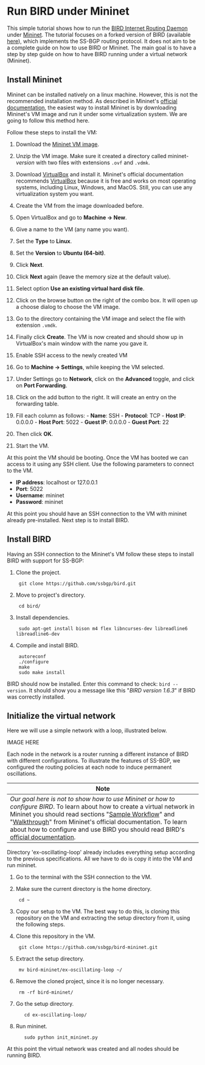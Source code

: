 # Run BIRD under Mininet

This simple tutorial shows how to run the [BIRD Internet Routing Daemon](http://bird.network.cz) under [Mininet](http://mininet.org). The tutorial focuses on a forked version of BIRD (available [here](https://github.com/ssbgp/bird)), which implements the SS-BGP routing protocol. It does not aim to be a complete guide on how to use BIRD or Mininet. The main goal is to have a step by step guide on how to have BIRD running under a virtual network (Mininet).

## Install Mininet

Mininet can be installed natively on a linux machine. However, this is not the recommended installation method. As described in Mininet's [official documentation](http://mininet.org/download), the easiest way to install Mininet is by downloading Mininet's VM image and run it under some virtualization system. We are going to follow this method here.

Follow these steps to install the VM:

1. Download the [Mininet VM image](https://github.com/mininet/mininet/wiki/Mininet-VM-Images).

1. Unzip the VM image. Make sure it created a directory called mininet-_version_ with two files with extensions `.ovf` and `.vdmk`.

1. Download [VirtualBox](https://www.virtualbox.org/wiki/Downloads) and install it. Mininet's official documentation recommends [VirtualBox](https://www.virtualbox.org/wiki/Downloads) because it is free and works on most operating systems, including Linux, Windows, and MacOS. Still, you can use any virtualization system you want.

1. Create the VM from the image downloaded before.

  1. Open VirtualBox and go to **Machine -> New**.
  1. Give a name to the VM (any name you want).
  1. Set the **Type** to **Linux**.
  1. Set the **Version** to **Ubuntu (64-bit)**.
  1. Click **Next**.
  1. Click **Next** again (leave the memory size at the default value).
  1. Select option **Use an existing virtual hard disk file**.
  1. Click on the browse button on the right of the combo box. It will open up a choose dialog to choose the VM image.
  1. Go to the directory containing the VM image and select the file with extension `.vmdk`.
  1. Finally click **Create**. The VM is now created and should show up in VirtualBox's main window with the name you gave it.

1. Enable SSH access to the newly created VM
  1. Go to **Machine -> Settings**, while keeping the VM selected.
  1. Under Settings go to **Network**, click on the **Advanced** toggle, and click on **Port Forwarding**.
  1. Click on the add button to the right. It will create an entry on the forwarding table.
  1. Fill each column as follows:
    - **Name**: SSH
    - **Protocol**: TCP
    - **Host IP**: 0.0.0.0
    - **Host Port**: 5022
    - **Guest IP**: 0.0.0.0
    - **Guest Port**: 22
  1. Then click **OK**.

1. Start the VM.

At this point the VM should be booting. Once the VM has booted we can access to it using any SSH client. Use the following parameters to connect to the VM.

- **IP address**: localhost or 127.0.0.1
- **Port**: 5022
- **Username**: mininet
- **Password**: mininet

At this point you should have an SSH connection to the VM with mininet already pre-installed. Next step is to install BIRD.

## Install BIRD

Having an SSH connection to the Mininet's VM follow these steps to install BIRD with support for SS-BGP:

1. Clone the project.

        git clone https://github.com/ssbgp/bird.git

1. Move to project's directory.

        cd bird/

1. Install dependencies.

        sudo apt-get install bison m4 flex libncurses-dev libreadline6 libreadline6-dev

1. Compile and install BIRD.

        autoreconf
        ./configure
        make
        sudo make install

BIRD should now be installed. Enter this command to check: `bird --version`. It should show you a message like this "*BIRD version 1.6.3*" if BIRD was correctly installed.

## Initialize the virtual network

Here we will use a simple network with a loop, illustrated below.

IMAGE HERE

Each node in the network is a router running a different instance of BIRD with different configurations. To illustrate the features of SS-BGP, we configured the routing policies at each node to induce permanent oscillations.

|Note|
|--|
|*Our goal here is not to show how to use Mininet or how to configure BIRD*. To learn about how to create a virtual network in Mininet you should read sections "[Sample Workflow](http://mininet.org/sample-workflow)" and "[Walkthrough](http://mininet.org/walkthrough)" from Mininet's official documentation. To learn about how to configure and use BIRD you should read BIRD's [official documentation](http://bird.network.cz/?get_doc&f=bird.html&v=20).|

Directory 'ex-oscillating-loop' already includes everything setup according to the previous specifications. All we have to do is copy it into the VM and run mininet.

1. Go to the terminal with the SSH connection to the VM.
1. Make sure the current directory is the home directory.

        cd ~

1. Copy our setup to the VM. The best way to do this, is cloning this repository on the VM and extracting the setup directory from it, using the following steps.

  1. Clone this repository in the VM.

          git clone https://github.com/ssbgp/bird-mininet.git

  1. Extract the setup directory.

          mv bird-mininet/ex-oscillating-loop ~/

  1. Remove the cloned project, since it is no longer necessary.

          rm -rf bird-mininet/

1. Go the setup directory.

          cd ex-oscillating-loop/

1. Run mininet.

          sudo python init_mininet.py

At this point the virtual network was created and all nodes should be running BIRD.
